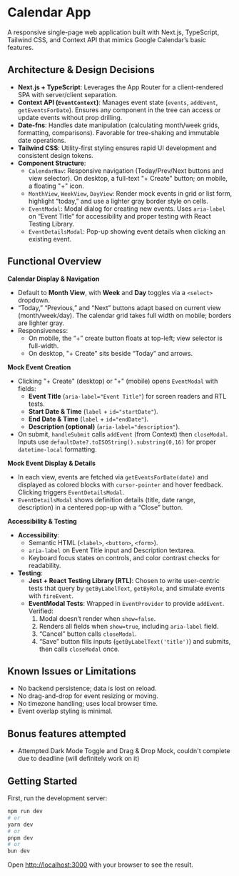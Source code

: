 # Calendar App

A responsive single-page web application built with Next.js, TypeScript, Tailwind CSS, and Context API that mimics Google Calendar’s basic features.

## Architecture & Design Decisions

- **Next.js + TypeScript**: Leverages the App Router for a client-rendered SPA with server/client separation.
- **Context API (`EventContext`)**: Manages event state (`events`, `addEvent`, `getEventsForDate`). Ensures any component in the tree can access or update events without prop drilling.
- **Date-fns**: Handles date manipulation (calculating month/week grids, formatting, comparisons). Favorable for tree-shaking and immutable date operations.
- **Tailwind CSS**: Utility-first styling ensures rapid UI development and consistent design tokens.
- **Component Structure**:
  - `CalendarNav`: Responsive navigation (Today/Prev/Next buttons and view selector). On desktop, a full-text "+ Create" button; on mobile, a floating "+" icon.
  - `MonthView`, `WeekView`, `DayView`: Render mock events in grid or list form, highlight “today,” and use a lighter gray border style on cells.
  - `EventModal`: Modal dialog for creating new events. Uses `aria-label` on “Event Title” for accessibility and proper testing with React Testing Library.
  - `EventDetailsModal`: Pop-up showing event details when clicking an existing event.

## Functional Overview

**Calendar Display & Navigation**

- Default to **Month View**, with **Week** and **Day** toggles via a `<select>` dropdown.
- “Today,” “Previous,” and “Next” buttons adapt based on current view (month/week/day). The calendar grid takes full width on mobile; borders are lighter gray.
- Responsiveness:
  - On mobile, the “+” create button floats at top-left; view selector is full-width.
  - On desktop, "+ Create" sits beside “Today” and arrows.

**Mock Event Creation**

- Clicking "+ Create" (desktop) or "+" (mobile) opens `EventModal` with fields:
  - **Event Title** (`aria-label="Event Title"`) for screen readers and RTL tests.
  - **Start Date & Time** (`label` + `id="startDate"`).
  - **End Date & Time** (`label` + `id="endDate"`).
  - **Description (optional)** (`aria-label="description"`).
- On submit, `handleSubmit` calls `addEvent` (from Context) then `closeModal`. Inputs use `defaultDate?.toISOString().substring(0,16)` for proper `datetime-local` formatting.

**Mock Event Display & Details**

- In each view, events are fetched via `getEventsForDate(date)` and displayed as colored blocks with `cursor-pointer` and hover feedback. Clicking triggers `EventDetailsModal`.
- `EventDetailsModal` shows definition details (title, date range, description) in a centered pop-up with a “Close” button.

**Accessibility & Testing**

- **Accessibility**:
  - Semantic HTML (`<label>`, `<button>`, `<form>`).
  - `aria-label` on Event Title input and Description textarea.
  - Keyboard focus states on controls, and color contrast checks for readability.
- **Testing**:
  - **Jest + React Testing Library (RTL)**: Chosen to write user-centric tests that query by `getByLabelText`, `getByRole`, and simulate events with `fireEvent`.
  - **EventModal Tests**: Wrapped in `EventProvider` to provide `addEvent`. Verified:
    1.  Modal doesn’t render when `show=false`.
    2.  Renders all fields when `show=true`, including `aria-label` field.
    3.  “Cancel” button calls `closeModal`.
    4.  “Save” button fills inputs (`getByLabelText('title')`) and submits, then calls `closeModal` once.

## Known Issues or Limitations

- No backend persistence; data is lost on reload.
- No drag-and-drop for event resizing or moving.
- No timezone handling; uses local browser time.
- Event overlap styling is minimal.

## Bonus features attempted

- Attempted Dark Mode Toggle and Drag & Drop Mock, couldn't complete due to deadline (will definitely work on it)

## Getting Started

First, run the development server:

```bash
npm run dev
# or
yarn dev
# or
pnpm dev
# or
bun dev
```

Open [http://localhost:3000](http://localhost:3000) with your browser to see the result.
